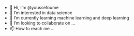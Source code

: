 - 👋 Hi, I’m @youssefoume
- 👀 I’m interested in data science
- 🌱 I’m currently learning machine learning and deep learning
- 💞️ I’m looking to collaborate on ...
- 📫 How to reach me ...

<!---
youssefoume/youssefoume is a ✨ special ✨ repository because its `README.md` (this file) appears on your GitHub profile.
You can click the Preview link to take a look at your changes.
--->
